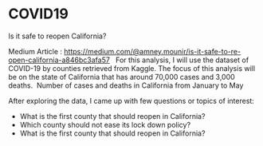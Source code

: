 # COVID19
Is it safe to reopen California?

Medium Article : https://medium.com/@amney.mounir/is-it-safe-to-re-open-california-a846bc3afa57
 
For this analysis, I will use the dataset of COVID-19 by counties retrieved from Kaggle. The focus of this analysis will be on the state of California that has around 70,000 cases and 3,000 deaths. 
Number of cases and deaths in California from January to May

After exploring the data, I came up with few questions or topics of interest:
- What is the first county that should reopen in California?
- Which county should not ease its lock down policy?
- What is the first county that should reopen in California?

